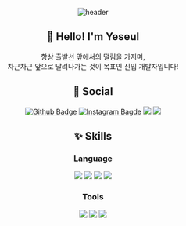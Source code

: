 

<div align ='center'>
  
![header](https://capsule-render.vercel.app/api?type=waving&color=gradient&height=240&section=header&text=On%20your%20Marks,%20Get%20Set,%20Go!&fontSize=46&fontAlignY=36&desc=출발선%20앞의%20준비된%20마음가짐,%20떨림,%20설렘을%20가진%20개발자&descAlignY=55&descAlign=55)

  
<div>
  
  ## :raised_hands: Hello! I'm Yeseul
  
  항상 출발선 앞에서의 떨림을 가지며, <br> 차근차근 앞으로 달려나가는 것이 목표인 신입 개발자입니다!
  
</div>
  
<div>
  
  ## :link: Social
 
[![Github Badge](https://img.shields.io/badge/-Github-24292F?style=flat&logo=Github&logoColor=white&link=https://github.com/yesoryeseul/)](https://github.com/yesoryeseul)
[![Instagram Bagde](https://img.shields.io/badge/Instagram-E4405F?style=flat&logo=Instagram&logoColor=white&link=https://www.instagram.com/yes_or_yeseul/)](https://www.instagram.com/yes_or_yeseul)
<a href="https://geode-babcat-656.notion.site/Yeseul-Blog-de0174d5454f4e3a995edef497344962/"><img src="https://img.shields.io/badge/Notion-000000?style=flat&logo=Notion&logoColor=white&link=https://www.notion.so/Yeseul-Blog-de0174d5454f4e3a995edef497344962"/></a>
<a href="mailto:yesoryeseul@gmail.com"><img src="https://img.shields.io/badge/Gmail-EA4335?style=flat&logo=Gmail&logoColor=white&link=mailto:yesoryeseul@gmail.com"/></a>

</div>
  
<div>
  
  ## :sparkles: Skills
  
  ### Language
  
  <img src="https://img.shields.io/badge/HTML5-E34F26?style=for-the-badge&logo=HTML5&logoColor=white">
  <img src="https://img.shields.io/badge/CSS3-1572B6?style=for-the-badge&logo=CSS3&logoColor=white">
  <img src="https://img.shields.io/badge/JavaScript-F7DF1E?style=for-the-badge&logo=JavaScript&logoColor=white">
  <img src="https://img.shields.io/badge/java-007396?style=for-the-badge&logo=java&logoColor=white">
</div>

<div>
  
  ### Tools
  <img src="https://img.shields.io/badge/Visual Studio Code-007ACC?style=flat-square&logo=Visual Studio Code&logoColor=white">
  <img src="https://img.shields.io/badge/Git-F05032?style=flat-square&logo=Git&logoColor=white">
  <img src="https://img.shields.io/badge/Eclipse IDE-2C2255?style=flat-square&logo=Eclipse IDE&logoColor=white">

</div>
  
</div>

